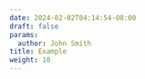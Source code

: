 ```yaml
---
date: 2024-02-02T04:14:54-08:00
draft: false
params:
  author: John Smith
title: Example
weight: 10
---
```

